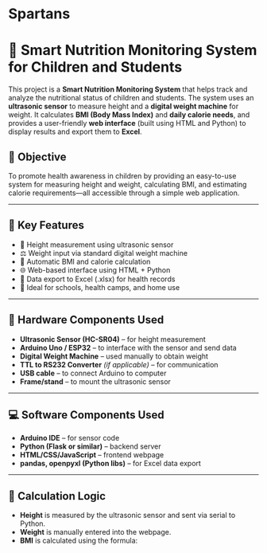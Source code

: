 # Spartans
# 🥗 Smart Nutrition Monitoring System for Children and Students

This project is a **Smart Nutrition Monitoring System** that helps track and analyze the nutritional status of children and students. The system uses an **ultrasonic sensor** to measure height and a **digital weight machine** for weight. It calculates **BMI (Body Mass Index)** and **daily calorie needs**, and provides a user-friendly **web interface** (built using HTML and Python) to display results and export them to **Excel**.

## 🎯 Objective

To promote health awareness in children by providing an easy-to-use system for measuring height and weight, calculating BMI, and estimating calorie requirements—all accessible through a simple web application.

---

## 🚀 Key Features

- 📏 Height measurement using ultrasonic sensor
- ⚖️ Weight input via standard digital weight machine
- 🧮 Automatic BMI and calorie calculation
- 🌐 Web-based interface using HTML + Python
- 📁 Data export to Excel (.xlsx) for health records
- 🧒 Ideal for schools, health camps, and home use

---

## 🔧 Hardware Components Used

- **Ultrasonic Sensor (HC-SR04)** – for height measurement
- **Arduino Uno / ESP32** – to interface with the sensor and send data
- **Digital Weight Machine** – used manually to obtain weight
- **TTL to RS232 Converter** *(if applicable)* – for communication
- **USB cable** – to connect Arduino to computer
- **Frame/stand** – to mount the ultrasonic sensor

---

## 💻 Software Components Used

- **Arduino IDE** – for sensor code
- **Python (Flask or similar)** – backend server
- **HTML/CSS/JavaScript** – frontend webpage
- **pandas, openpyxl (Python libs)** – for Excel data export

---

## 📐 Calculation Logic

- **Height** is measured by the ultrasonic sensor and sent via serial to Python.
- **Weight** is manually entered into the webpage.
- **BMI** is calculated using the formula:
  
